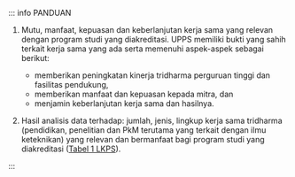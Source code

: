 ::: info PANDUAN

1. Mutu, manfaat, kepuasan dan keberlanjutan kerja sama yang relevan dengan program studi yang diakreditasi. UPPS memiliki bukti yang sahih terkait kerja sama yang ada serta memenuhi aspek-aspek sebagai berikut:

   - memberikan peningkatan kinerja tridharma perguruan tinggi dan fasilitas pendukung,
   - memberikan manfaat dan kepuasan kepada mitra, dan
   - menjamin keberlanjutan kerja sama dan hasilnya.

1. Hasil analisis data terhadap: jumlah, jenis, lingkup kerja sama tridharma (pendidikan, penelitian dan PkM terutama yang terkait dengan ilmu keteknikan) yang relevan dan bermanfaat bagi program studi yang diakreditasi ([Tabel 1 LKPS](../lkps/tabel-1)).

:::
